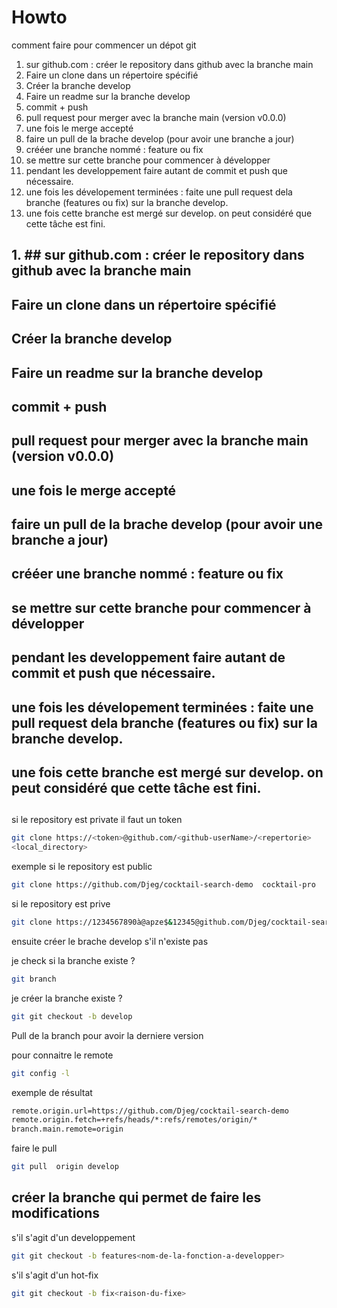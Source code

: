 # Howto
comment faire pour commencer un dépot git



1. sur github.com : créer le repository dans github avec la branche main
2. Faire un clone dans un répertoire spécifié
3. Créer la branche develop
4. Faire un readme sur la branche develop
5. commit + push 
6. pull request pour merger avec la branche main (version v0.0.0) 
7. une fois le merge accepté 
8. faire un pull de la brache develop (pour avoir une branche a jour)
9. crééer une branche nommé : feature ou fix
10. se mettre sur cette branche pour commencer à développer
11. pendant les developpement faire autant de commit et push que nécessaire.
12. une fois les dévelopement terminées : faite une pull request dela branche (features ou fix) sur la branche develop.
13. une fois cette branche est mergé sur develop. on peut considéré que cette tâche est fini.



## 1. ## sur github.com : créer le repository dans github avec la branche main
## Faire un clone dans un répertoire spécifié
## Créer la branche develop
## Faire un readme sur la branche develop
## commit + push 
## pull request pour merger avec la branche main (version v0.0.0) 
## une fois le merge accepté 
## faire un pull de la brache develop (pour avoir une branche a jour)
## crééer une branche nommé : feature ou fix
##  se mettre sur cette branche pour commencer à développer
##  pendant les developpement faire autant de commit et push que nécessaire.
##  une fois les dévelopement terminées : faite une pull request dela branche (features ou fix) sur la branche develop.
##  une fois cette branche est mergé sur develop. on peut considéré que cette tâche est fini.
## 


si le repository est private il faut un token 



```bash
git clone https://<token>@github.com/<github-userName>/<repertorie>
<local_directory>

```
exemple 
si le repository est public  

```bash
git clone https://github.com/Djeg/cocktail-search-demo  cocktail-pro
```
si le repository est prive

```bash
git clone https://1234567890à@apze$&12345@github.com/Djeg/cocktail-search-demo  cocktail-pro
```

ensuite créer le brache develop s'il n'existe pas 

je check si la branche existe ?
```bash
git branch
```

je créer la branche
existe ?

```bash
git git checkout -b develop
```


Pull de la branch pour avoir la derniere version


pour connaitre le remote 
```bash
git config -l 
```

exemple de résultat
```bash
remote.origin.url=https://github.com/Djeg/cocktail-search-demo
remote.origin.fetch=+refs/heads/*:refs/remotes/origin/*
branch.main.remote=origin
```


faire le pull

```bash
git pull  origin develop
```


## créer la branche qui permet de faire les modifications

s'il s'agit d'un developpement 
```bash
git git checkout -b features<nom-de-la-fonction-a-developper>
```

s'il s'agit d'un hot-fix 
```bash
git git checkout -b fix<raison-du-fixe>
```







